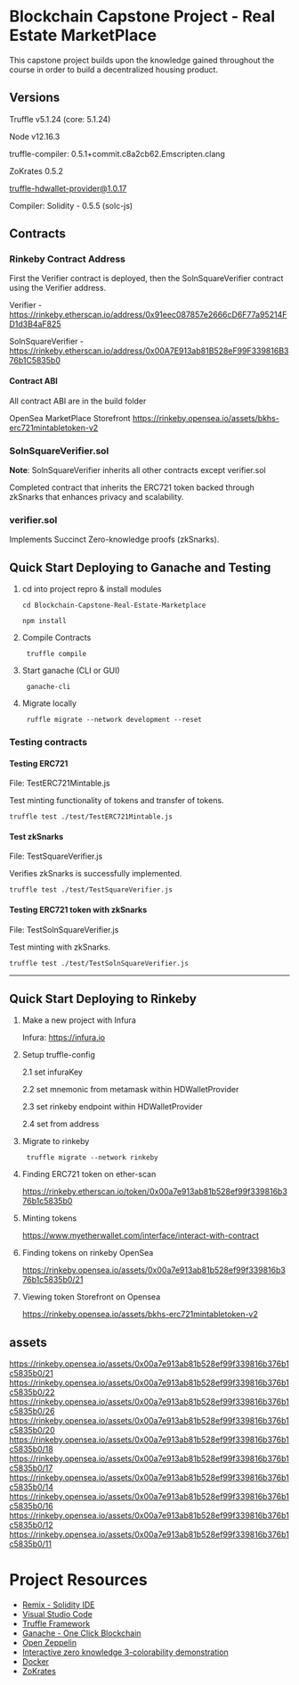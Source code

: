 # Blockchain Capstone Project - Real Estate MarketPlace

This capstone project builds upon the knowledge gained throughout the course in order to build a decentralized housing product. 

## Versions

Truffle v5.1.24 (core: 5.1.24)

Node v12.16.3

truffle-compiler: 0.5.1+commit.c8a2cb62.Emscripten.clang

ZoKrates 0.5.2

truffle-hdwallet-provider@1.0.17

Compiler: Solidity - 0.5.5 (solc-js)

## Contracts
### Rinkeby Contract Address
First the Verifier contract is deployed, then the SolnSquareVerifier contract using the Verifier address.

Verifier - https://rinkeby.etherscan.io/address/0x91eec087857e2666cD6F77a95214FD1d3B4aF825

SolnSquareVerifier - https://rinkeby.etherscan.io/address/0x00A7E913ab81B528eF99F339816B376b1C5835b0

#### Contract ABI
All contract ABI are in the build folder

OpenSea MarketPlace Storefront
    https://rinkeby.opensea.io/assets/bkhs-erc721mintabletoken-v2

### SolnSquareVerifier.sol

<b>Note</b>: SolnSquareVerifier inherits all other contracts except verifier.sol

Completed contract that inherits the ERC721 token backed through zkSnarks that enhances privacy and scalability.

### verifier.sol

Implements Succinct Zero-knowledge proofs (zkSnarks).

## Quick Start Deploying to Ganache and Testing

1. cd into project repro & install modules
    ```
    cd Blockchain-Capstone-Real-Estate-Marketplace

    npm install
    ```
2. Compile Contracts

        truffle compile

3. Start ganache (CLI or GUI)

        ganache-cli

4. Migrate locally

        ruffle migrate --network development --reset

### Testing contracts

#### Testing ERC721

File: TestERC721Mintable.js

Test minting functionality of tokens and transfer of tokens.

    truffle test ./test/TestERC721Mintable.js

#### Test zkSnarks

File: TestSquareVerifier.js

Verifies zkSnarks is successfully implemented.

    truffle test ./test/TestSquareVerifier.js

#### Testing ERC721 token with zkSnarks

File: TestSolnSquareVerifier.js

Test minting with zkSnarks.

    truffle test ./test/TestSolnSquareVerifier.js

---

## Quick Start Deploying to Rinkeby

1. Make a new project with Infura

    Infura: https://infura.io

2. Setup truffle-config

    2.1 set infuraKey

    2.2 set mnemonic from metamask within HDWalletProvider

    2.3 set rinkeby endpoint within HDWalletProvider

    2.4 set from address

3. Migrate to rinkeby

        truffle migrate --network rinkeby

4. Finding ERC721 token on ether-scan

     https://rinkeby.etherscan.io/token/0x00a7e913ab81b528ef99f339816b376b1c5835b0


5. Minting tokens

    https://www.myetherwallet.com/interface/interact-with-contract

6. Finding tokens on rinkeby OpenSea

    https://rinkeby.opensea.io/assets/0x00a7e913ab81b528ef99f339816b376b1c5835b0/21

7. Viewing token Storefront on Opensea

    https://rinkeby.opensea.io/assets/bkhs-erc721mintabletoken-v2

## assets

https://rinkeby.opensea.io/assets/0x00a7e913ab81b528ef99f339816b376b1c5835b0/21
https://rinkeby.opensea.io/assets/0x00a7e913ab81b528ef99f339816b376b1c5835b0/22
https://rinkeby.opensea.io/assets/0x00a7e913ab81b528ef99f339816b376b1c5835b0/26
https://rinkeby.opensea.io/assets/0x00a7e913ab81b528ef99f339816b376b1c5835b0/20
https://rinkeby.opensea.io/assets/0x00a7e913ab81b528ef99f339816b376b1c5835b0/18
https://rinkeby.opensea.io/assets/0x00a7e913ab81b528ef99f339816b376b1c5835b0/17
https://rinkeby.opensea.io/assets/0x00a7e913ab81b528ef99f339816b376b1c5835b0/14
https://rinkeby.opensea.io/assets/0x00a7e913ab81b528ef99f339816b376b1c5835b0/16
https://rinkeby.opensea.io/assets/0x00a7e913ab81b528ef99f339816b376b1c5835b0/12
https://rinkeby.opensea.io/assets/0x00a7e913ab81b528ef99f339816b376b1c5835b0/11

# Project Resources

* [Remix - Solidity IDE](https://remix.ethereum.org/)
* [Visual Studio Code](https://code.visualstudio.com/)
* [Truffle Framework](https://truffleframework.com/)
* [Ganache - One Click Blockchain](https://truffleframework.com/ganache)
* [Open Zeppelin ](https://openzeppelin.org/)
* [Interactive zero knowledge 3-colorability demonstration](http://web.mit.edu/~ezyang/Public/graph/svg.html)
* [Docker](https://docs.docker.com/install/)
* [ZoKrates](https://github.com/Zokrates/ZoKrates)
